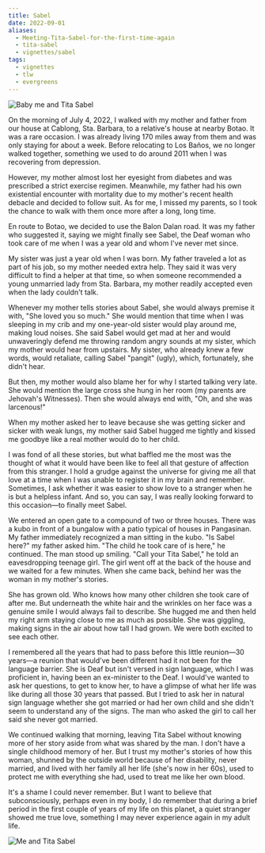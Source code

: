 ```yaml
---
title: Sabel
date: 2022-09-01
aliases:
  - Meeting-Tita-Sabel-for-the-first-time-again
  - tita-sabel
  - vignettes/sabel
tags:
  - vignettes
  - tlw
  - evergreens
---
```

![Baby me and Tita Sabel](sabel1.jpg)

On the morning of July 4, 2022, I walked with my mother and father from our house at Cablong, Sta. Barbara, to a relative's house at nearby Botao. It was a rare occasion. I was already living 170 miles away from them and was only staying for about a week. Before relocating to Los Baños, we no longer walked together, something we used to do around 2011 when I was recovering from depression.

However, my mother almost lost her eyesight from diabetes and was prescribed a strict exercise regimen. Meanwhile, my father had his own existential encounter with mortality due to my mother's recent health debacle and decided to follow suit. As for me, I missed my parents, so I took the chance to walk with them once more after a long, long time.

En route to Botao, we decided to use the Balon Dalan road. It was my father who suggested it, saying we might finally see Sabel, the Deaf woman who took care of me when I was a year old and whom I've never met since.

My sister was just a year old when I was born. My father traveled a lot as part of his job, so my mother needed extra help. They said it was very difficult to find a helper at that time, so when someone recommended a young unmarried lady from Sta. Barbara, my mother readily accepted even when the lady couldn't talk.

Whenever my mother tells stories about Sabel, she would always premise it with, "She loved you so much." She would mention that time when I was sleeping in my crib and my one-year-old sister would play around me, making loud noises. She said Sabel would get mad at her and would unwaveringly defend me throwing random angry sounds at my sister, which my mother would hear from upstairs. My sister, who already knew a few words, would retaliate, calling Sabel "pangit" (ugly), which, fortunately, she didn't hear.

But then, my mother would also blame her for why I started talking very late. She would mention the large cross she hung in her room (my parents are Jehovah's Witnesses). Then she would always end with, "Oh, and she was larcenous!"

When my mother asked her to leave because she was getting sicker and sicker with weak lungs, my mother said Sabel hugged me tightly and kissed me goodbye like a real mother would do to her child.

I was fond of all these stories, but what baffled me the most was the thought of what it would have been like to feel all that gesture of affection from this stranger. I hold a grudge against the universe for giving me all that love at a time when I was unable to register it in my brain and remember. Sometimes, I ask whether it was easier to show love to a stranger when he is but a helpless infant. And so, you can say, I was really looking forward to this occasion—to finally meet Sabel.

We entered an open gate to a compound of two or three houses. There was a kubo in front of a bungalow with a patio typical of houses in Pangasinan. My father immediately recognized a man sitting in the kubo. "Is Sabel here?" my father asked him. "The child he took care of is here," he continued. The man stood up smiling. "Call your Tita Sabel," he told an eavesdropping teenage girl. The girl went off at the back of the house and we waited for a few minutes. When she came back, behind her was the woman in my mother's stories.

She has grown old. Who knows how many other children she took care of after me. But underneath the white hair and the wrinkles on her face was a genuine smile I would always fail to describe. She hugged me and then held my right arm staying close to me as much as possible. She was giggling, making signs in the air about how tall I had grown. We were both excited to see each other.

I remembered all the years that had to pass before this little reunion—30 years—a reunion that would've been different had it not been for the language barrier. She is Deaf but isn't versed in sign language, which I was proficient in, having been an ex-minister to the Deaf. I would've wanted to ask her questions, to get to know her, to have a glimpse of what her life was like during all those 30 years that passed. But I tried to ask her in natural sign language whether she got married or had her own child and she didn't seem to understand any of the signs. The man who asked the girl to call her said she never got married.

We continued walking that morning, leaving Tita Sabel without knowing more of her story aside from what was shared by the man. I don't have a single childhood memory of her. But I trust my mother's stories of how this woman, shunned by the outside world because of her disability, never married, and lived with her family all her life (she's now in her 60s), used to protect me with everything she had, used to treat me like her own blood.

It's a shame I could never remember. But I want to believe that subconsciously, perhaps even in my body, I do remember that during a brief period in the first couple of years of my life on this planet, a quiet stranger showed me true love, something I may never experience again in my adult life.

![Me and Tita Sabel](sabel.jpg)
